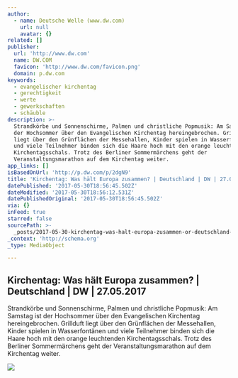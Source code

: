 ```yaml
---
author:
  - name: Deutsche Welle (www.dw.com)
    url: null
    avatar: {}
related: []
publisher:
  url: 'http://www.dw.com'
  name: DW.COM
  favicon: 'http://www.dw.com/favicon.png'
  domain: p.dw.com
keywords:
  - evangelischer kirchentag
  - gerechtigkeit
  - werte
  - gewerkschaften
  - schäuble
description: >-
  Strandkörbe und Sonnenschirme, Palmen und christliche Popmusik: Am Samstag ist
  der Hochsommer über den Evangelischen Kirchentag hereingebrochen. Grillduft
  liegt über den Grünflächen der Messehallen, Kinder spielen in Wasserfontänen
  und viele Teilnehmer binden sich die Haare hoch mit den orange leuchtenden
  Kirchentagsschals. Trotz des Berliner Sommermärchens geht der
  Veranstaltungsmarathon auf dem Kirchentag weiter.
app_links: []
isBasedOnUrl: 'http://p.dw.com/p/2dgN9'
title: 'Kirchentag: Was hält Europa zusammen? | Deutschland | DW | 27.05.2017'
datePublished: '2017-05-30T18:56:45.502Z'
dateModified: '2017-05-30T18:56:12.531Z'
datePublishedOriginal: '2017-05-30T18:56:45.502Z'
via: {}
inFeed: true
starred: false
sourcePath: >-
  _posts/2017-05-30-kirchentag-was-halt-europa-zusammen-or-deutschland-or-dw-or-2.md
_context: 'http://schema.org'
_type: MediaObject

---
```

<article style=""><h1>Kirchentag: Was hält Europa zusammen? | Deutschland | DW | 27.05.2017</h1><p>Strandkörbe und Sonnenschirme, Palmen und christliche Popmusik: Am Samstag ist der Hochsommer über den Evangelischen Kirchentag hereingebrochen. Grillduft liegt über den Grünflächen der Messehallen, Kinder spielen in Wasserfontänen und viele Teilnehmer binden sich die Haare hoch mit den orange leuchtenden Kirchentagsschals. Trotz des Berliner Sommermärchens geht der Veranstaltungsmarathon auf dem Kirchentag weiter.</p><img src="http://www.dw.com/image/39011427_304.jpg" /></article>
